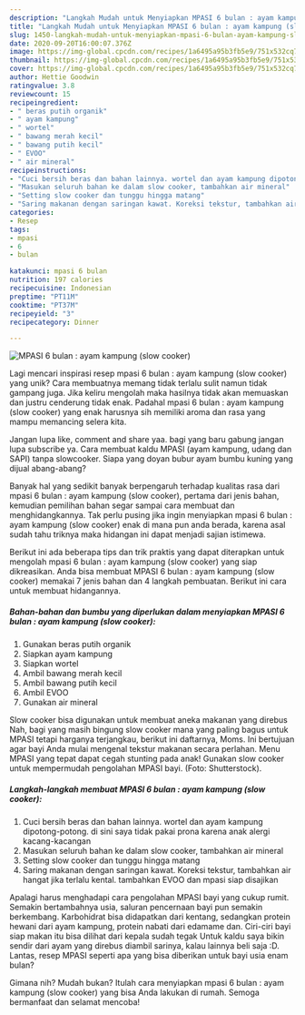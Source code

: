 ```yaml
---
description: "Langkah Mudah untuk Menyiapkan MPASI 6 bulan : ayam kampung (slow cooker), Lezat Sekali"
title: "Langkah Mudah untuk Menyiapkan MPASI 6 bulan : ayam kampung (slow cooker), Lezat Sekali"
slug: 1450-langkah-mudah-untuk-menyiapkan-mpasi-6-bulan-ayam-kampung-slow-cooker-lezat-sekali
date: 2020-09-20T16:00:07.376Z
image: https://img-global.cpcdn.com/recipes/1a6495a95b3fb5e9/751x532cq70/mpasi-6-bulan-ayam-kampung-slow-cooker-foto-resep-utama.jpg
thumbnail: https://img-global.cpcdn.com/recipes/1a6495a95b3fb5e9/751x532cq70/mpasi-6-bulan-ayam-kampung-slow-cooker-foto-resep-utama.jpg
cover: https://img-global.cpcdn.com/recipes/1a6495a95b3fb5e9/751x532cq70/mpasi-6-bulan-ayam-kampung-slow-cooker-foto-resep-utama.jpg
author: Hettie Goodwin
ratingvalue: 3.8
reviewcount: 15
recipeingredient:
- " beras putih organik"
- " ayam kampung"
- " wortel"
- " bawang merah kecil"
- " bawang putih kecil"
- " EVOO"
- " air mineral"
recipeinstructions:
- "Cuci bersih beras dan bahan lainnya. wortel dan ayam kampung dipotong-potong. di sini saya tidak pakai prona karena anak alergi kacang-kacangan"
- "Masukan seluruh bahan ke dalam slow cooker, tambahkan air mineral"
- "Setting slow cooker dan tunggu hingga matang"
- "Saring makanan dengan saringan kawat. Koreksi tekstur, tambahkan air hangat jika terlalu kental. tambahkan EVOO dan mpasi siap disajikan"
categories:
- Resep
tags:
- mpasi
- 6
- bulan

katakunci: mpasi 6 bulan 
nutrition: 197 calories
recipecuisine: Indonesian
preptime: "PT11M"
cooktime: "PT37M"
recipeyield: "3"
recipecategory: Dinner

---
```



![MPASI 6 bulan : ayam kampung (slow cooker)](https://img-global.cpcdn.com/recipes/1a6495a95b3fb5e9/751x532cq70/mpasi-6-bulan-ayam-kampung-slow-cooker-foto-resep-utama.jpg)

Lagi mencari inspirasi resep mpasi 6 bulan : ayam kampung (slow cooker) yang unik? Cara membuatnya memang tidak terlalu sulit namun tidak gampang juga. Jika keliru mengolah maka hasilnya tidak akan memuaskan dan justru cenderung tidak enak. Padahal mpasi 6 bulan : ayam kampung (slow cooker) yang enak harusnya sih memiliki aroma dan rasa yang mampu memancing selera kita.

Jangan lupa like, comment and share yaa. bagi yang baru gabung jangan lupa subscribe ya. Cara membuat kaldu MPASI (ayam kampung, udang dan SAPI) tanpa slowcooker. Siapa yang doyan bubur ayam bumbu kuning yang dijual abang-abang?

Banyak hal yang sedikit banyak berpengaruh terhadap kualitas rasa dari mpasi 6 bulan : ayam kampung (slow cooker), pertama dari jenis bahan, kemudian pemilihan bahan segar sampai cara membuat dan menghidangkannya. Tak perlu pusing jika ingin menyiapkan mpasi 6 bulan : ayam kampung (slow cooker) enak di mana pun anda berada, karena asal sudah tahu triknya maka hidangan ini dapat menjadi sajian istimewa.


Berikut ini ada beberapa tips dan trik praktis yang dapat diterapkan untuk mengolah mpasi 6 bulan : ayam kampung (slow cooker) yang siap dikreasikan. Anda bisa membuat MPASI 6 bulan : ayam kampung (slow cooker) memakai 7 jenis bahan dan 4 langkah pembuatan. Berikut ini cara untuk membuat hidangannya.

<!--inarticleads1-->

##### Bahan-bahan dan bumbu yang diperlukan dalam menyiapkan MPASI 6 bulan : ayam kampung (slow cooker):

1. Gunakan  beras putih organik
1. Siapkan  ayam kampung
1. Siapkan  wortel
1. Ambil  bawang merah kecil
1. Ambil  bawang putih kecil
1. Ambil  EVOO
1. Gunakan  air mineral


Slow cooker bisa digunakan untuk membuat aneka makanan yang direbus Nah, bagi yang masih bingung slow cooker mana yang paling bagus untuk MPASI tetapi harganya terjangkau, berikut ini daftarnya, Moms. Ini bertujuan agar bayi Anda mulai mengenal tekstur makanan secara perlahan. Menu MPASI yang tepat dapat cegah stunting pada anak! Gunakan slow cooker untuk mempermudah pengolahan MPASI bayi. (Foto: Shutterstock). 

<!--inarticleads2-->

##### Langkah-langkah membuat MPASI 6 bulan : ayam kampung (slow cooker):

1. Cuci bersih beras dan bahan lainnya. wortel dan ayam kampung dipotong-potong. di sini saya tidak pakai prona karena anak alergi kacang-kacangan
1. Masukan seluruh bahan ke dalam slow cooker, tambahkan air mineral
1. Setting slow cooker dan tunggu hingga matang
1. Saring makanan dengan saringan kawat. Koreksi tekstur, tambahkan air hangat jika terlalu kental. tambahkan EVOO dan mpasi siap disajikan


Apalagi harus menghadapi cara pengolahan MPASI bayi yang cukup rumit. Semakin bertambahnya usia, saluran pencernaan bayi pun semakin berkembang. Karbohidrat bisa didapatkan dari kentang, sedangkan protein hewani dari ayam kampung, protein nabati dari edamame dan. Ciri-ciri bayi siap makan itu bisa dilihat dari kepala sudah tegak Untuk kaldu saya bikin sendir dari ayam yang direbus diambil sarinya, kalau lainnya beli saja :D. Lantas, resep MPASI seperti apa yang bisa diberikan untuk bayi usia enam bulan? 

Gimana nih? Mudah bukan? Itulah cara menyiapkan mpasi 6 bulan : ayam kampung (slow cooker) yang bisa Anda lakukan di rumah. Semoga bermanfaat dan selamat mencoba!
